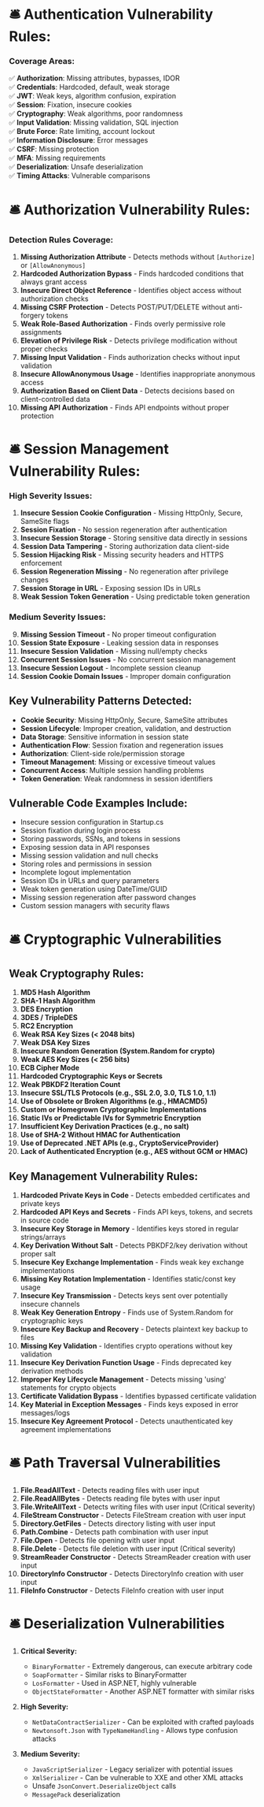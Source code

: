 # 🛎️ Authentication Vulnerability Rules:

### Coverage Areas:

✅ **Authorization**: Missing attributes, bypasses, IDOR  
✅ **Credentials**: Hardcoded, default, weak storage  
✅ **JWT**: Weak keys, algorithm confusion, expiration  
✅ **Session**: Fixation, insecure cookies  
✅ **Cryptography**: Weak algorithms, poor randomness  
✅ **Input Validation**: Missing validation, SQL injection  
✅ **Brute Force**: Rate limiting, account lockout  
✅ **Information Disclosure**: Error messages  
✅ **CSRF**: Missing protection  
✅ **MFA**: Missing requirements  
✅ **Deserialization**: Unsafe deserialization  
✅ **Timing Attacks**: Vulnerable comparisons  



# 🛎️ Authorization Vulnerability Rules:

### Detection Rules Coverage:

1. **Missing Authorization Attribute** - Detects methods without `[Authorize]` or `[AllowAnonymous]`
2. **Hardcoded Authorization Bypass** - Finds hardcoded conditions that always grant access
3. **Insecure Direct Object Reference** - Identifies object access without authorization checks
4. **Missing CSRF Protection** - Detects POST/PUT/DELETE without anti-forgery tokens
5. **Weak Role-Based Authorization** - Finds overly permissive role assignments
6. **Elevation of Privilege Risk** - Detects privilege modification without proper checks
7. **Missing Input Validation** - Finds authorization checks without input validation
8. **Insecure AllowAnonymous Usage** - Identifies inappropriate anonymous access
9. **Authorization Based on Client Data** - Detects decisions based on client-controlled data
10. **Missing API Authorization** - Finds API endpoints without proper protection


# 🛎️ Session Management Vulnerability Rules:

### **High Severity Issues:**
1. **Insecure Session Cookie Configuration** - Missing HttpOnly, Secure, SameSite flags
2. **Session Fixation** - No session regeneration after authentication
3. **Insecure Session Storage** - Storing sensitive data directly in sessions
4. **Session Data Tampering** - Storing authorization data client-side
5. **Session Hijacking Risk** - Missing security headers and HTTPS enforcement
6. **Session Regeneration Missing** - No regeneration after privilege changes
7. **Session Storage in URL** - Exposing session IDs in URLs
8. **Weak Session Token Generation** - Using predictable token generation

### **Medium Severity Issues:**
9. **Missing Session Timeout** - No proper timeout configuration
10. **Session State Exposure** - Leaking session data in responses
11. **Insecure Session Validation** - Missing null/empty checks
12. **Concurrent Session Issues** - No concurrent session management
13. **Insecure Session Logout** - Incomplete session cleanup
14. **Session Cookie Domain Issues** - Improper domain configuration

## Key Vulnerability Patterns Detected:

- **Cookie Security**: Missing HttpOnly, Secure, SameSite attributes
- **Session Lifecycle**: Improper creation, validation, and destruction
- **Data Storage**: Sensitive information in session state
- **Authentication Flow**: Session fixation and regeneration issues
- **Authorization**: Client-side role/permission storage
- **Timeout Management**: Missing or excessive timeout values
- **Concurrent Access**: Multiple session handling problems
- **Token Generation**: Weak randomness in session identifiers

## Vulnerable Code Examples Include:

- Insecure session configuration in Startup.cs
- Session fixation during login process
- Storing passwords, SSNs, and tokens in sessions
- Exposing session data in API responses
- Missing session validation and null checks
- Storing roles and permissions in session
- Incomplete logout implementation
- Session IDs in URLs and query parameters
- Weak token generation using DateTime/GUID
- Missing session regeneration after password changes
- Custom session managers with security flaws

# 🛎️ Cryptographic Vulnerabilities


## Weak Cryptography Rules:

1. **MD5 Hash Algorithm**
2. **SHA-1 Hash Algorithm**
3. **DES Encryption**
4. **3DES / TripleDES**
5. **RC2 Encryption**
6. **Weak RSA Key Sizes (< 2048 bits)**
7. **Weak DSA Key Sizes** 
8. **Insecure Random Generation (System.Random for crypto)**
9. **Weak AES Key Sizes (< 256 bits)**
10. **ECB Cipher Mode**
11. **Hardcoded Cryptographic Keys or Secrets**
12. **Weak PBKDF2 Iteration Count**
13. **Insecure SSL/TLS Protocols (e.g., SSL 2.0, 3.0, TLS 1.0, 1.1)**
14. **Use of Obsolete or Broken Algorithms (e.g., HMACMD5)** 
15. **Custom or Homegrown Cryptographic Implementations** 
16. **Static IVs or Predictable IVs for Symmetric Encryption** 
17. **Insufficient Key Derivation Practices (e.g., no salt)** 
18. **Use of SHA-2 Without HMAC for Authentication** 
19. **Use of Deprecated .NET APIs (e.g., CryptoServiceProvider)** 
20. **Lack of Authenticated Encryption (e.g., AES without GCM or HMAC)** 



## Key Management Vulnerability Rules:

1. **Hardcoded Private Keys in Code** - Detects embedded certificates and private keys
2. **Hardcoded API Keys and Secrets** - Finds API keys, tokens, and secrets in source code
3. **Insecure Key Storage in Memory** - Identifies keys stored in regular strings/arrays
4. **Key Derivation Without Salt** - Detects PBKDF2/key derivation without proper salt
5. **Insecure Key Exchange Implementation** - Finds weak key exchange implementations
6. **Missing Key Rotation Implementation** - Identifies static/const key usage
7. **Insecure Key Transmission** - Detects keys sent over potentially insecure channels
8. **Weak Key Generation Entropy** - Finds use of System.Random for cryptographic keys
9. **Insecure Key Backup and Recovery** - Detects plaintext key backup to files
10. **Missing Key Validation** - Identifies crypto operations without key validation
11. **Insecure Key Derivation Function Usage** - Finds deprecated key derivation methods
12. **Improper Key Lifecycle Management** - Detects missing 'using' statements for crypto objects
13. **Certificate Validation Bypass** - Identifies bypassed certificate validation
14. **Key Material in Exception Messages** - Finds keys exposed in error messages/logs
15. **Insecure Key Agreement Protocol** - Detects unauthenticated key agreement implementations

# 🛎️ Path Traversal Vulnerabilities

1. **File.ReadAllText** - Detects reading files with user input
2. **File.ReadAllBytes** - Detects reading file bytes with user input  
3. **File.WriteAllText** - Detects writing files with user input (Critical severity)
4. **FileStream Constructor** - Detects FileStream creation with user input
5. **Directory.GetFiles** - Detects directory listing with user input
6. **Path.Combine** - Detects path combination with user input
7. **File.Open** - Detects file opening with user input
8. **File.Delete** - Detects file deletion with user input (Critical severity)
9. **StreamReader Constructor** - Detects StreamReader creation with user input
10. **DirectoryInfo Constructor** - Detects DirectoryInfo creation with user input
11. **FileInfo Constructor** - Detects FileInfo creation with user input

# 🛎️ Deserialization Vulnerabilities

1. **Critical Severity:**
   - `BinaryFormatter` - Extremely dangerous, can execute arbitrary code
   - `SoapFormatter` - Similar risks to BinaryFormatter
   - `LosFormatter` - Used in ASP.NET, highly vulnerable
   - `ObjectStateFormatter` - Another ASP.NET formatter with similar risks

2. **High Severity:**
   - `NetDataContractSerializer` - Can be exploited with crafted payloads
   - `Newtonsoft.Json` with `TypeNameHandling` - Allows type confusion attacks

3. **Medium Severity:**
   - `JavaScriptSerializer` - Legacy serializer with potential issues
   - `XmlSerializer` - Can be vulnerable to XXE and other XML attacks
   - Unsafe `JsonConvert.DeserializeObject` calls
   - `MessagePack` deserialization
